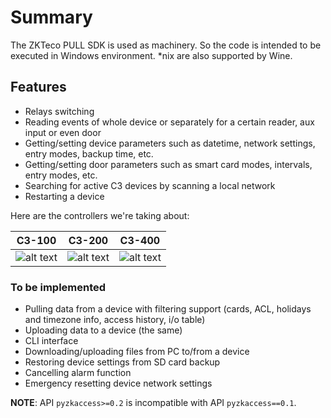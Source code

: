 # Summary

The ZKTeco PULL SDK is used as machinery. So the code is intended to be executed in Windows 
environment. *nix are also supported by Wine.

## Features

* Relays switching
* Reading events of whole device or separately for a certain reader, aux input or even door
* Getting/setting device parameters such as datetime, network settings, entry modes, backup 
  time, etc.
* Getting/setting door parameters such as smart card modes, intervals, entry modes, etc.
* Searching for active C3 devices by scanning a local network
* Restarting a device

Here are the controllers we're taking about:

C3-100 | C3-200 | C3-400
------ | ------ | ------
![alt text](img/c3-100.png "C3-100 controller") | ![alt text](img/c3-200.png "C3-200 controller") | ![alt text](img/c3-400.png "C3-400 controller")


### To be implemented

* Pulling data from a device with filtering support (cards, ACL, holidays and timezone info,
  access history, i/o table)
* Uploading data to a device (the same)
* CLI interface
* Downloading/uploading files from PC to/from a device
* Restoring device settings from SD card backup
* Cancelling alarm function
* Emergency resetting device network settings

**NOTE**: API `pyzkaccess>=0.2` is incompatible with API `pyzkaccess==0.1`.
